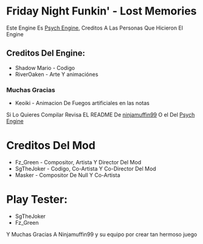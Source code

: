 # Friday Night Funkin' - Lost Memories
Este Engine Es [Psych Engine](https://github.com/ShadowMario/FNF-PsychEngine), Creditos A Las Personas Que Hicieron El Engine

## Creditos Del Engine:
* Shadow Mario - Codigo
* RiverOaken - Arte Y animaciónes

### Muchas Gracias
* Keoiki - Animacion De Fuegos artificiales en las notas

Si Lo Quieres Compilar Revisa EL README De [ninjamuffin99](https://github.com/ninjamuffin99/Funkin/blob/master/README.md)
O el Del [Psych Engine](https://github.com/ShadowMario/FNF-PsychEngine/blob/main/README.md)

# Creditos Del Mod 
* Fz_Green - Compositor, Artista Y Director Del Mod
* SgTheJoker - Codigo, Co-Artista Y Co-Director Del Mod
* Masker - Compositor De Null Y Co-Artista

# Play Tester:
* SgTheJoker
* Fz_Green

Y Muchas Gracias A Ninjamuffin99 y su equipo por crear tan hermoso juego
